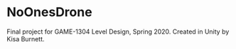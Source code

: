 # NoOnesDrone
Final project for GAME-1304 Level Design, Spring 2020.
Created in Unity by Kisa Burnett.
